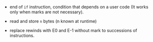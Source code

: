 * end of `if` instruction, condition that depends on a user code (It works only when marks are not necessary).
* read and store `n` bytes (n known at runtime)

* replace rewinds with E0 and E-1 without mark to successions of instructions.